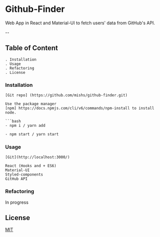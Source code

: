 # Github-Finder

Web App in React and Material-UI to fetch users' data from GitHub's API.

--
## Table of Content
    . Installation
    . Usage
    . Refactoring
    . License

### Installation

```Git clone 
[Git repo] (https://github.com/mishs/github-finder.git)

Use the package manager 
[npm] https://docs.npmjs.com/cli/v6/commands/npm-install to install node.

```bash
- npm i / yarn add
```

```bash
- npm start / yarn start
```

### Usage

```Run the app in development mode on  
[Git](http://localhost:3000/)

React (Hooks and + ES6)
Material-UI
Styled-components
GitHub API
```

### Refactoring
In progress

## License
[MIT](https://choosealicense.com/licenses/mit/)
